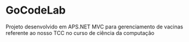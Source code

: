 # GoCodeLab

Projeto desenvolvido em APS.NET MVC para gerenciamento de vacinas referente ao nosso TCC no curso de ciência da computação
